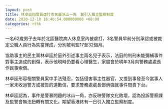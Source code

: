```yaml
---
layout: post
title: 林卓廷指警員虐打市民屬冰山一角　冀引入獨立監察制度
date: 2020-12-18 16:46:54.000000000 +08:00
categories: rthk
---
```


一名62歲男子去年於北區醫院病人休息室內被虐打，3名警員早前分別承認或被裁定公職人員行為失當罪成，分別被判監17至32個月。

協助事主的民主黨林卓廷於庭外引述事主兩名兒子表示，法庭的判刑未能彌補事件對事主造成的創傷，表示他現時仍要看心理醫生，家屬會於明年3月向警務處處長作民事索償。

林卓廷形容相關警員案中手法殘忍，包括侵害事主性器官，又提到事發至今當事人一家未收過警方或被告的道歉信，要求警務處處長鄧炳強就事件問責下台。

林卓廷認為，事件是警暴問題的冰山一角，亦反映警隊文化敗壞，認為投訴警察課及監警會無法扭轉有關文化，期望香港終有一日引入獨立監察制度。
